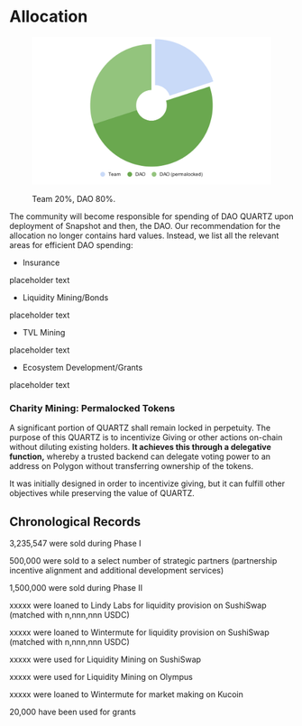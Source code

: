 # Allocation



<figure><img src="../.gitbook/assets/chart.svg" alt=""><figcaption><p>Team 20%, DAO 80%.</p></figcaption></figure>

The community will become responsible for spending of DAO QUARTZ upon deployment of Snapshot and then, the DAO. Our recommendation for the allocation no longer contains hard values. Instead, we list all the relevant areas for efficient DAO spending:

* Insurance

placeholder text

* Liquidity Mining/Bonds

placeholder text

* TVL Mining

placeholder text

* Ecosystem Development/Grants

placeholder text

### Charity Mining: Permalocked Tokens

A significant portion of QUARTZ shall remain locked in perpetuity. The purpose of this QUARTZ is to incentivize Giving or other actions on-chain without diluting existing holders. **It achieves this through a delegative function,** whereby a trusted backend can delegate voting power to an address on Polygon without transferring ownership of the tokens.

It was initially designed in order to incentivize giving, but it can fulfill other objectives while preserving the value of QUARTZ.

## Chronological Records

3,235,547 were sold during Phase I

500,000 were sold to a select number of strategic partners (partnership incentive alignment and additional development services)

1,500,000 were sold during Phase II

xxxxx were loaned to Lindy Labs for liquidity provision on SushiSwap (matched with n,nnn,nnn USDC)

xxxxx were loaned to Wintermute for liquidity provision on SushiSwap (matched with n,nnn,nnn USDC)

xxxxx were used for Liquidity Mining on SushiSwap

xxxxx were used for Liquidity Mining on Olympus

xxxxx were loaned to Wintermute for market making on Kucoin

20,000 have been used for grants

